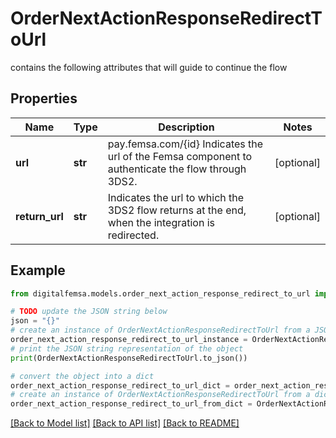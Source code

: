 # OrderNextActionResponseRedirectToUrl

contains the following attributes that will guide to continue the flow

## Properties

Name | Type | Description | Notes
------------ | ------------- | ------------- | -------------
**url** | **str** | pay.femsa.com/{id} Indicates the url of the Femsa component to authenticate the flow through 3DS2. | [optional] 
**return_url** | **str** | Indicates the url to which the 3DS2 flow returns at the end, when the integration is redirected. | [optional] 

## Example

```python
from digitalfemsa.models.order_next_action_response_redirect_to_url import OrderNextActionResponseRedirectToUrl

# TODO update the JSON string below
json = "{}"
# create an instance of OrderNextActionResponseRedirectToUrl from a JSON string
order_next_action_response_redirect_to_url_instance = OrderNextActionResponseRedirectToUrl.from_json(json)
# print the JSON string representation of the object
print(OrderNextActionResponseRedirectToUrl.to_json())

# convert the object into a dict
order_next_action_response_redirect_to_url_dict = order_next_action_response_redirect_to_url_instance.to_dict()
# create an instance of OrderNextActionResponseRedirectToUrl from a dict
order_next_action_response_redirect_to_url_from_dict = OrderNextActionResponseRedirectToUrl.from_dict(order_next_action_response_redirect_to_url_dict)
```
[[Back to Model list]](../README.md#documentation-for-models) [[Back to API list]](../README.md#documentation-for-api-endpoints) [[Back to README]](../README.md)



